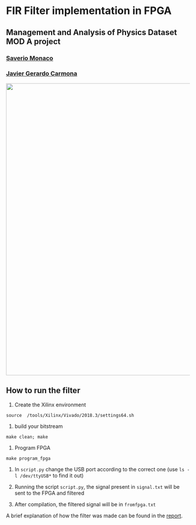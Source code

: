# FIR Filter implementation in FPGA
## Management and Analysis of Physics Dataset MOD A project
### [Saverio Monaco](https://github.com/SaverioMonaco/)
### [Javier Gerardo Carmona](https://github.com/eigen-carmona/)  

<img src="https://raw.githubusercontent.com/SaverioMonaco/4-Taps-FIR-Filter/track_saverio_10/tex/img/readme1.png" width=800>

## How to run the filter
1. Create the Xilinx environment
```console
source  /tools/Xilinx/Vivado/2018.3/settings64.sh
```

1.  build your bitstream 
```console
make clean; make
```

1. Program FPGA

```console
make program_fpga
```
1. In `script.py` change the USB port according to the correct one (use `ls -l /dev/ttyUSB*` to find it out)

1. Running the script `script.py`, the signal present in `signal.txt` will be sent to the FPGA and filtered

1. After compilation, the filtered signal will be in `fromfpga.txt`



A brief explanation of how the filter was made can be found in the [report](https://github.com/SaverioMonaco/4-Taps-FIR-Filter/blob/track_saverio_10/tex/report.pdf).

